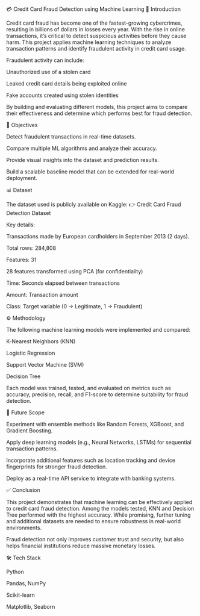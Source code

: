💳 Credit Card Fraud Detection using Machine Learning
📌 Introduction

Credit card fraud has become one of the fastest-growing cybercrimes, resulting in billions of dollars in losses every year. With the rise in online transactions, it’s critical to detect suspicious activities before they cause harm. This project applies machine learning techniques to analyze transaction patterns and identify fraudulent activity in credit card usage.

Fraudulent activity can include:

Unauthorized use of a stolen card

Leaked credit card details being exploited online

Fake accounts created using stolen identities

By building and evaluating different models, this project aims to compare their effectiveness and determine which performs best for fraud detection.

🎯 Objectives

Detect fraudulent transactions in real-time datasets.

Compare multiple ML algorithms and analyze their accuracy.

Provide visual insights into the dataset and prediction results.

Build a scalable baseline model that can be extended for real-world deployment.

📊 Dataset

The dataset used is publicly available on Kaggle:
👉 Credit Card Fraud Detection Dataset

Key details:

Transactions made by European cardholders in September 2013 (2 days).

Total rows: 284,808

Features: 31

28 features transformed using PCA (for confidentiality)

Time: Seconds elapsed between transactions

Amount: Transaction amount

Class: Target variable (0 → Legitimate, 1 → Fraudulent)

⚙️ Methodology

The following machine learning models were implemented and compared:

K-Nearest Neighbors (KNN)

Logistic Regression

Support Vector Machine (SVM)

Decision Tree

Each model was trained, tested, and evaluated on metrics such as accuracy, precision, recall, and F1-score to determine suitability for fraud detection.

🔮 Future Scope

Experiment with ensemble methods like Random Forests, XGBoost, and Gradient Boosting.

Apply deep learning models (e.g., Neural Networks, LSTMs) for sequential transaction patterns.

Incorporate additional features such as location tracking and device fingerprints for stronger fraud detection.

Deploy as a real-time API service to integrate with banking systems.

✅ Conclusion

This project demonstrates that machine learning can be effectively applied to credit card fraud detection. Among the models tested, KNN and Decision Tree performed with the highest accuracy. While promising, further tuning and additional datasets are needed to ensure robustness in real-world environments.

Fraud detection not only improves customer trust and security, but also helps financial institutions reduce massive monetary losses.

🛠️ Tech Stack

Python

Pandas, NumPy

Scikit-learn

Matplotlib, Seaborn
